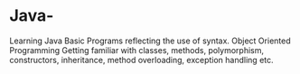 # Java-
Learning Java 
Basic Programs reflecting the use of syntax.
Object Oriented Programming
Getting familiar with classes, methods, polymorphism, constructors, inheritance, method overloading, exception handling etc.
